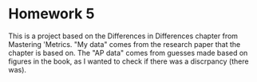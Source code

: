 # Homework 5

This is a project based on the Differences in Differences chapter from Mastering 'Metrics. "My data" comes from the research paper that the chapter is based on. The "AP data" comes from guesses made based on figures in the book, as I wanted to check if there was a discrpancy (there was).
